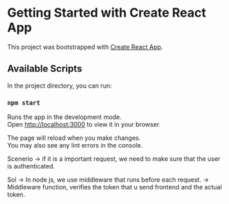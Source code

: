 # Getting Started with Create React App

This project was bootstrapped with [Create React App](https://github.com/facebook/create-react-app).

## Available Scripts

In the project directory, you can run:

### `npm start`

Runs the app in the development mode.\
Open [http://localhost:3000](http://localhost:3000) to view it in your browser.

The page will reload when you make changes.\
You may also see any lint errors in the console.

Scenerio 
-> if it is a important request, we need to make sure that the user is authenticated.

Sol 
-> In node js, we use middleware that runs before each request.
-> Middleware function, verifies the token that u send frontend and the actual token.
